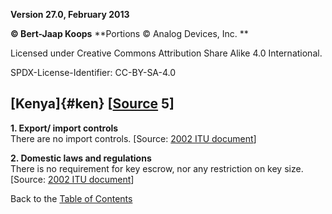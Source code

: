 **Version 27.0, February 2013**

**© Bert-Jaap Koops**
**Portions © Analog Devices, Inc. **  

Licensed under Creative Commons Attribution Share Alike 4.0 International.

SPDX-License-Identifier: CC-BY-SA-4.0

## [Kenya]{#ken} \[[Source](cls-srce.htm) 5\]

**1. Export/ import controls**\
There are no import controls. \[Source: [2002 ITU
document](http://www.itu.int/ITU-D/e-strategy/Seminars/CapeVerde/AfricaLegalFramework1.pdf)\]

**2. Domestic laws and regulations**\
There is no requirement for key escrow, nor any restriction on key size.
\[Source: [2002 ITU
document](http://www.itu.int/ITU-D/e-strategy/Seminars/CapeVerde/AfricaLegalFramework1.pdf)\]

Back to the [Table of Contents](index.md)
